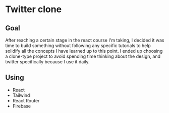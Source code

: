 # Twitter clone

## Goal
After reaching a certain stage in the react course I'm taking, I decided it was time to build something without following any specific tutorials to help solidify all the concepts I have learned up to this point. I ended up choosing a clone-type project to avoid spending time thinking about the design, and twitter specifically because I use it daily.

## Using
- React
- Tailwind
- React Router
- Firebase
